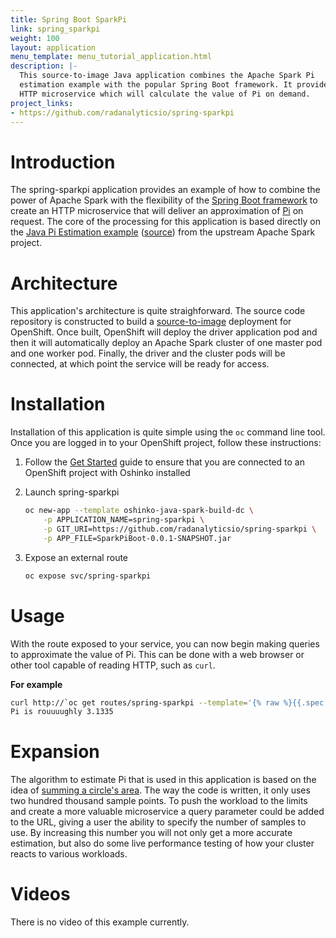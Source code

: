 ```yaml
---
title: Spring Boot SparkPi
link: spring_sparkpi
weight: 100
layout: application
menu_template: menu_tutorial_application.html
description: |-
  This source-to-image Java application combines the Apache Spark Pi
  estimation example with the popular Spring Boot framework. It provides an
  HTTP microservice which will calculate the value of Pi on demand.
project_links:
- https://github.com/radanalyticsio/spring-sparkpi
---
```


<h1 id="introduction">Introduction</h1>

The spring-sparkpi application provides an example of how to combine the
power of Apache Spark with the flexibility of the
[Spring Boot framework](https://spring.io/) to create an HTTP microservice
that will deliver an approximation of [Pi](https://en.wikipedia.org/wiki/Pi)
on request. The core of the processing for this application is based directly
on the
[Java Pi Estimation example](https://spark.apache.org/examples.html)
([source](https://github.com/apache/spark/blob/master/examples/src/main/java/org/apache/spark/examples/JavaSparkPi.java))
from the upstream Apache Spark project.

<h1 id="architecture">Architecture</h1>

This application's architecture is quite straighforward. The source code
repository is constructed to build a
[source-to-image](https://github.com/openshift/source-to-image)
deployment for OpenShift. Once built, OpenShift will deploy the driver
application pod and then it will automatically deploy an Apache Spark cluster
of one master pod and one worker pod. Finally, the driver and the cluster pods
will be connected, at which point the service will be ready for access.

<h1 id="installation">Installation</h1>

Installation of this application is quite simple using the `oc` command line
tool. Once you are logged in to your OpenShift project, follow these
instructions:


1. Follow the [Get Started](/get-started) guide to ensure that you are
   connected to an OpenShift project with Oshinko installed

1. Launch spring-sparkpi

   ```bash
   oc new-app --template oshinko-java-spark-build-dc \
       -p APPLICATION_NAME=spring-sparkpi \
       -p GIT_URI=https://github.com/radanalyticsio/spring-sparkpi \
       -p APP_FILE=SparkPiBoot-0.0.1-SNAPSHOT.jar
   ```

1. Expose an external route

   ```bash
   oc expose svc/spring-sparkpi
   ```

<h1 id="usage">Usage</h1>

With the route exposed to your service, you can now begin making queries to
approximate the value of Pi. This can be done with a web browser or other
tool capable of reading HTTP, such as `curl`.

**For example**

```bash
curl http://`oc get routes/spring-sparkpi --template='{% raw %}{{.spec.host}}{% endraw %}'`
Pi is rouuuughly 3.1335
```

<h1 id="expansion">Expansion</h1>

The algorithm to estimate Pi that is used in this application is based on the
idea of
[summing a circle's area](https://en.wikipedia.org/wiki/Approximations_of_%CF%80#Summing_a_circle.27s_area).
The way the code is written, it only uses two hundred thousand sample points.
To push the workload to the limits and create a more valuable microservice
a query parameter could be added to the URL, giving a user the ability to
specify the number of samples to use. By increasing this number you will not
only get a more accurate estimation, but also do some live performance
testing of how your cluster reacts to various workloads.

<h1 id="videos">Videos</h1>

There is no video of this example currently.
